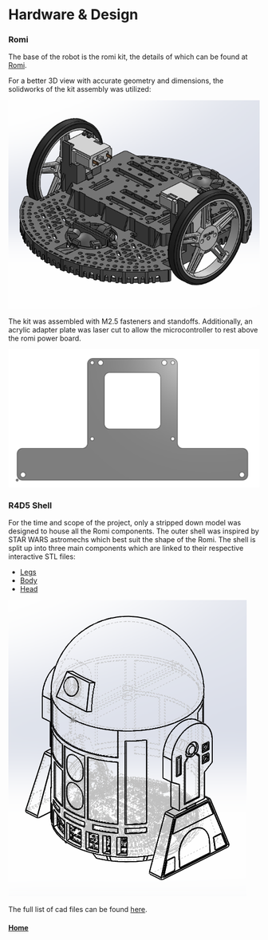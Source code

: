 # Hardware & Design

### Romi
The base of the robot is the romi kit, the details of which can be found at [Romi](https://www.pololu.com/category/202/romi-chassis-and-accessories).

For a better 3D view with accurate geometry and dimensions, the solidworks of the kit assembly was utilized:

![romi-cad](./assets/images/romi-cad.png)

The kit was assembled with M2.5 fasteners and standoffs. Additionally, an acrylic adapter plate was laser cut to allow the microcontroller to rest above the romi power board.

![acrylic adapter](./assets/images/acrylic_adapter.png)

### R4D5 Shell
For the time and scope of the project, only a stripped down model was designed to house all the Romi components. The outer shell was inspired by STAR WARS astromechs which best suit the shape of the Romi. The shell is split up into three main components which are linked to their respective interactive STL files:
- [Legs](/assets/solidworks/r4d5_Legs.STL)
- [Body](/assets/solidworks/r4d5_Body.STL)
- [Head](/assets/solidworks/r4d5_Head.STL)

![here](./assets/images/assembly-isometric.png)

The full list of cad files can be found [here](/assets/solidworks).

#### [Home](./README.md) 
